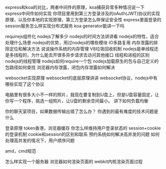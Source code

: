 express和koa的对比，两者中间件的原理，koa捕获异常多种情况说一下
express中间件如何实现
你项目里用到第三方登录涉及的oAuth(JWT)协议的实现原理，以及你本地的实现原理，第三方登录怎么样保证安全性
express里面登录的session服务怎么样实现分布式服务
koa generator能讲一下吗

requirejs组件化
nodejs了解多少
nodejs的时间方法讲讲看
nodejs的特性，适合处理什么场景
nodejs的优势，用过nodejs的哪些模块
IO多路复用
内存泄露的排除定位和解决方法
说说操作系统的内存管理
V8垃圾回收机制
nodejs是单线程还是多线程的，为什么能去开很多异步请求去访问其他接口
线程和进程的区别
nodejs的线程管理
nodejs如何require一个包
nodejs加载原生的包与自己定义的包路径如何查找
浏览器内存泄露，闭包内存泄露如何解决

websocket实现原理
websocket的底层原理讲讲
websocket协议，nodejs中有哪些实现了这个协议

电脑里有很多大小不一样的照片，我现在要复制到U盘上，但是U盘容量固定，让你写一个程序，挑选一组照片，让U盘的剩余空间最小。
讲下如何负载均衡

你的聊天室项目，如果数据传输出错了怎么办？
你遇到的最有难度的技术问题是什么

登录原理
token香港，浏览器缓存
你怎么样维持用户登录状态的
session+cookie的登录机制
cookie和session的区别和联系
预约系统如何解决高并发的问题
如何处理高并发的情况下，用户顺序问题

amd，cmd规范

怎么样实现一个服务器
浏览器如何渲染页面的
webkit内核渲染页面过程
